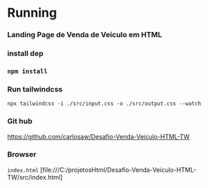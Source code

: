 # Running
### Landing Page de Venda de Veículo em HTML

### install dep
### `npm install`

### Run tailwindcss
`npx tailwindcss -i ./src/input.css -o ./src/output.css --watch`

### Git hub
https://github.com/carlosaw/Desafio-Venda-Veiculo-HTML-TW

### Browser
`index.html`
[file:///C:/projetosHtml/Desafio-Venda-Veiculo-HTML-TW/src/index.html]
